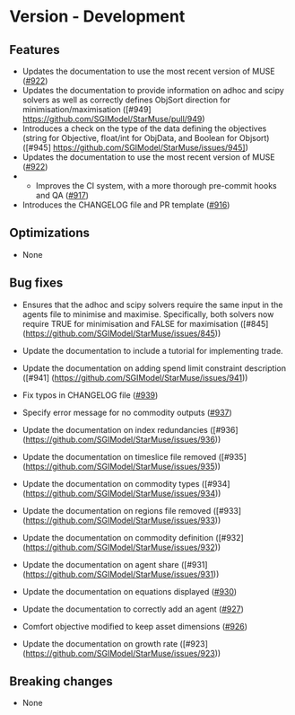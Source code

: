 # Version - Development

## Features

- Updates the documentation to use the most recent version of MUSE
  ([#922](https://github.com/SGIModel/StarMuse/pull/922))
- Updates the documentation to provide information on adhoc and scipy solvers as well as correctly defines ObjSort direction for minimisation/maximisation ([#949] https://github.com/SGIModel/StarMuse/pull/949)
- Introduces a check on the type of the data defining the objectives (string for Objective, float/int for ObjData, and Boolean for Objsort) ([#945] https://github.com/SGIModel/StarMuse/issues/945])
- Updates the documentation to use the most recent version of MUSE ([#922](https://github.com/SGIModel/StarMuse/pull/922))
- - Improves the CI system, with a more thorough pre-commit hooks and QA
  ([#917](https://github.com/SGIModel/StarMuse/pull/917))
- Introduces the CHANGELOG file and PR template
  ([#916](https://github.com/SGIModel/StarMuse/pull/916))

## Optimizations

- None

## Bug fixes
- Ensures that the adhoc and scipy solvers require the same input in the agents file to minimise and maximise. Specifically, both solvers now require TRUE for minimisation and FALSE for maximisation ([#845] (https://github.com/SGIModel/StarMuse/issues/845))

- Update the documentation to include a tutorial for implementing trade.
- Update the documentation on adding spend limit constraint description ([#941] (https://github.com/SGIModel/StarMuse/issues/941))
- Fix typos in CHANGELOG file ([#939](https://github.com/SGIModel/StarMuse/pull/939))
- Specify error message for no commodity outputs ([#937](https://github.com/SGIModel/StarMuse/issues/937))
- Update the documentation on index redundancies ([#936] (https://github.com/SGIModel/StarMuse/issues/936))
- Update the documentation on timeslice file removed ([#935] (https://github.com/SGIModel/StarMuse/issues/935))
- Update the documentation on commodity types ([#934] (https://github.com/SGIModel/StarMuse/issues/934))
- Update the documentation on regions file removed ([#933] (https://github.com/SGIModel/StarMuse/issues/933))
- Update the documentation on commodity definition ([#932] (https://github.com/SGIModel/StarMuse/issues/932))
- Update the documentation on agent share ([#931] (https://github.com/SGIModel/StarMuse/issues/931))
- Update the documentation on equations displayed ([#930](https://github.com/SGIModel/StarMuse/issues/930))
- Update the documentation to correctly add an agent ([#927](https://github.com/SGIModel/StarMuse/issues/927))
- Comfort objective modified to keep asset dimensions ([#926](https://github.com/SGIModel/StarMuse/pull/926))
- Update the documentation on growth rate ([#923] (https://github.com/SGIModel/StarMuse/issues/923))

## Breaking changes

- None
